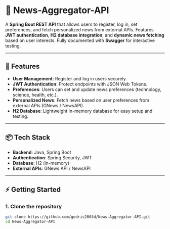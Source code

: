 # 📰 News-Aggregator-API

A **Spring Boot REST API** that allows users to register, log in, set preferences, and fetch personalized news from external APIs. Features **JWT authentication**, **H2 database integration**, and **dynamic news fetching** based on user interests. Fully documented with **Swagger** for interactive testing.

---

## 🚀 Features

- **User Management**: Register and log in users securely.
- **JWT Authentication**: Protect endpoints with JSON Web Tokens.
- **Preferences**: Users can set and update news preferences (technology, science, health, etc.).
- **Personalized News**: Fetch news based on user preferences from external APIs (GNews / NewsAPI).
- **H2 Database**: Lightweight in-memory database for easy setup and testing.

---

## 📦 Tech Stack

- **Backend**: Java, Spring Boot  
- **Authentication**: Spring Security, JWT  
- **Database**: H2 (in-memory)   
- **External APIs**: GNews API / NewsAPI  

---

## ⚡ Getting Started

### 1. Clone the repository

```bash
git clone https://github.com/godric2003d/News-Aggregator-API.git
cd News-Aggregator-API
